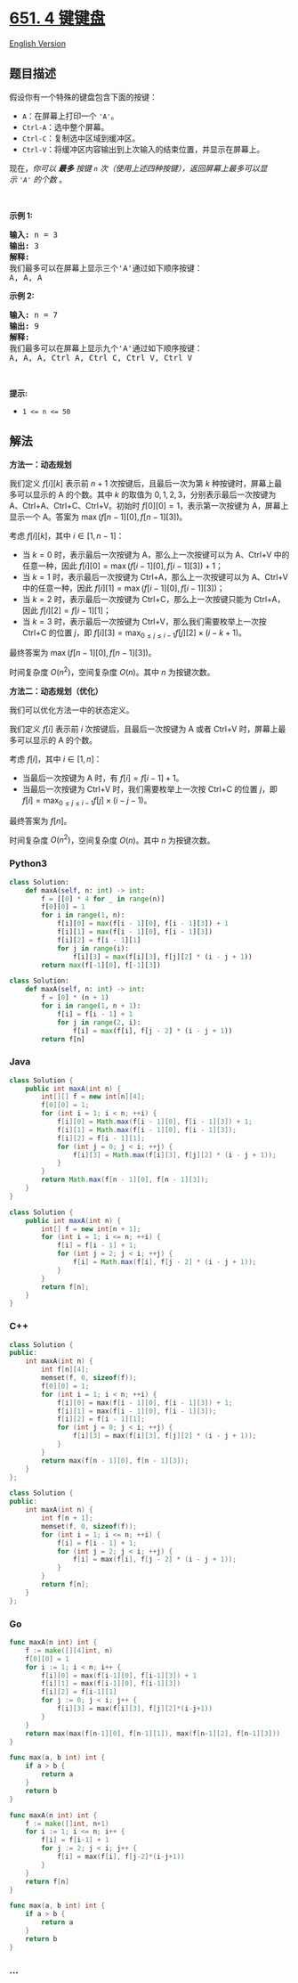 # [651. 4 键键盘](https://leetcode.cn/problems/4-keys-keyboard)

[English Version](/solution/0600-0699/0651.4%20Keys%20Keyboard/README_EN.md)

## 题目描述

<!-- 这里写题目描述 -->

<p>假设你有一个特殊的键盘包含下面的按键：</p>

<ul>
	<li><code>A</code>：在屏幕上打印一个 <code>'A'</code>。</li>
	<li><code>Ctrl-A</code>：选中整个屏幕。</li>
	<li><code>Ctrl-C</code>：复制选中区域到缓冲区。</li>
	<li><code>Ctrl-V</code>：将缓冲区内容输出到上次输入的结束位置，并显示在屏幕上。</li>
</ul>

<p>现在，<em>你可以 <strong>最多</strong> 按键 <code>n</code>&nbsp;次（使用上述四种按键），返回屏幕上最多可以显示&nbsp;<code>'A'</code>&nbsp;的个数&nbsp;</em>。</p>

<p>&nbsp;</p>

<p><strong>示例 1:</strong></p>

<pre>
<strong>输入:</strong> n = 3
<strong>输出:</strong> 3
<strong>解释:</strong> 
我们最多可以在屏幕上显示三个'A'通过如下顺序按键：
A, A, A
</pre>

<p><strong>示例 2:</strong></p>

<pre>
<strong>输入:</strong> n = 7
<strong>输出:</strong> 9
<strong>解释:</strong> 
我们最多可以在屏幕上显示九个'A'通过如下顺序按键：
A, A, A, Ctrl A, Ctrl C, Ctrl V, Ctrl V
</pre>

<p>&nbsp;</p>

<p><strong>提示:</strong></p>

<ul>
	<li><code>1 &lt;= n &lt;= 50</code></li>
</ul>

## 解法

<!-- 这里可写通用的实现逻辑 -->

**方法一：动态规划**

我们定义 $f[i][k]$ 表示前 $n+1$ 次按键后，且最后一次为第 $k$ 种按键时，屏幕上最多可以显示的 A 的个数。其中 $k$ 的取值为 $0, 1, 2, 3$，分别表示最后一次按键为 A、Ctrl+A、Ctrl+C、Ctrl+V。初始时 $f[0][0]=1$，表示第一次按键为 A，屏幕上显示一个 A。答案为 $\max(f[n-1][0], f[n-1][3])$。

考虑 $f[i][k]$，其中 $i \in [1, n-1]$：

-   当 $k=0$ 时，表示最后一次按键为 A，那么上一次按键可以为 A、Ctrl+V 中的任意一种，因此 $f[i][0]=\max(f[i-1][0], f[i-1][3]) + 1$；
-   当 $k=1$ 时，表示最后一次按键为 Ctrl+A，那么上一次按键可以为 A、Ctrl+V 中的任意一种，因此 $f[i][1]=\max(f[i-1][0], f[i-1][3])$；
-   当 $k=2$ 时，表示最后一次按键为 Ctrl+C，那么上一次按键只能为 Ctrl+A，因此 $f[i][2]=f[i-1][1]$；
-   当 $k=3$ 时，表示最后一次按键为 Ctrl+V，那么我们需要枚举上一次按 Ctrl+C 的位置 $j$，即 $f[i][3]=\max_{0 \leq j \leq i-1} f[j][2] \times (i-k+1)$。

最终答案为 $\max(f[n-1][0], f[n-1][3])$。

时间复杂度 $O(n^2)$，空间复杂度 $O(n)$。其中 $n$ 为按键次数。

**方法二：动态规划（优化）**

我们可以优化方法一中的状态定义。

我们定义 $f[i]$ 表示前 $i$ 次按键后，且最后一次按键为 A 或者 Ctrl+V 时，屏幕上最多可以显示的 A 的个数。

考虑 $f[i]$，其中 $i \in [1, n]$：

-   当最后一次按键为 A 时，有 $f[i]=f[i-1]+1$。
-   当最后一次按键为 Ctrl+V 时，我们需要枚举上一次按 Ctrl+C 的位置 $j$，即 $f[i]=\max_{0 \leq j \leq i-1} f[j] \times (i-j-1)$。

最终答案为 $f[n]$。

时间复杂度 $O(n^2)$，空间复杂度 $O(n)$。其中 $n$ 为按键次数。

<!-- tabs:start -->

### **Python3**

<!-- 这里可写当前语言的特殊实现逻辑 -->

```python
class Solution:
    def maxA(self, n: int) -> int:
        f = [[0] * 4 for _ in range(n)]
        f[0][0] = 1
        for i in range(1, n):
            f[i][0] = max(f[i - 1][0], f[i - 1][3]) + 1
            f[i][1] = max(f[i - 1][0], f[i - 1][3])
            f[i][2] = f[i - 1][1]
            for j in range(i):
                f[i][3] = max(f[i][3], f[j][2] * (i - j + 1))
        return max(f[-1][0], f[-1][3])
```

```python
class Solution:
    def maxA(self, n: int) -> int:
        f = [0] * (n + 1)
        for i in range(1, n + 1):
            f[i] = f[i - 1] + 1
            for j in range(2, i):
                f[i] = max(f[i], f[j - 2] * (i - j + 1))
        return f[n]
```

### **Java**

<!-- 这里可写当前语言的特殊实现逻辑 -->

```java
class Solution {
    public int maxA(int n) {
        int[][] f = new int[n][4];
        f[0][0] = 1;
        for (int i = 1; i < n; ++i) {
            f[i][0] = Math.max(f[i - 1][0], f[i - 1][3]) + 1;
            f[i][1] = Math.max(f[i - 1][0], f[i - 1][3]);
            f[i][2] = f[i - 1][1];
            for (int j = 0; j < i; ++j) {
                f[i][3] = Math.max(f[i][3], f[j][2] * (i - j + 1));
            }
        }
        return Math.max(f[n - 1][0], f[n - 1][3]);
    }
}
```

```java
class Solution {
    public int maxA(int n) {
        int[] f = new int[n + 1];
        for (int i = 1; i <= n; ++i) {
            f[i] = f[i - 1] + 1;
            for (int j = 2; j < i; ++j) {
                f[i] = Math.max(f[i], f[j - 2] * (i - j + 1));
            }
        }
        return f[n];
    }
}
```

### **C++**

```cpp
class Solution {
public:
    int maxA(int n) {
        int f[n][4];
        memset(f, 0, sizeof(f));
        f[0][0] = 1;
        for (int i = 1; i < n; ++i) {
            f[i][0] = max(f[i - 1][0], f[i - 1][3]) + 1;
            f[i][1] = max(f[i - 1][0], f[i - 1][3]);
            f[i][2] = f[i - 1][1];
            for (int j = 0; j < i; ++j) {
                f[i][3] = max(f[i][3], f[j][2] * (i - j + 1));
            }
        }
        return max(f[n - 1][0], f[n - 1][3]);
    }
};
```

```cpp
class Solution {
public:
    int maxA(int n) {
        int f[n + 1];
        memset(f, 0, sizeof(f));
        for (int i = 1; i <= n; ++i) {
            f[i] = f[i - 1] + 1;
            for (int j = 2; j < i; ++j) {
                f[i] = max(f[i], f[j - 2] * (i - j + 1));
            }
        }
        return f[n];
    }
};
```

### **Go**

```go
func maxA(n int) int {
	f := make([][4]int, n)
	f[0][0] = 1
	for i := 1; i < n; i++ {
		f[i][0] = max(f[i-1][0], f[i-1][3]) + 1
		f[i][1] = max(f[i-1][0], f[i-1][3])
		f[i][2] = f[i-1][1]
		for j := 0; j < i; j++ {
			f[i][3] = max(f[i][3], f[j][2]*(i-j+1))
		}
	}
	return max(max(f[n-1][0], f[n-1][1]), max(f[n-1][2], f[n-1][3]))
}

func max(a, b int) int {
	if a > b {
		return a
	}
	return b
}
```

```go
func maxA(n int) int {
	f := make([]int, n+1)
	for i := 1; i <= n; i++ {
		f[i] = f[i-1] + 1
		for j := 2; j < i; j++ {
			f[i] = max(f[i], f[j-2]*(i-j+1))
		}
	}
	return f[n]
}

func max(a, b int) int {
	if a > b {
		return a
	}
	return b
}
```

### **...**

```

```

<!-- tabs:end -->
